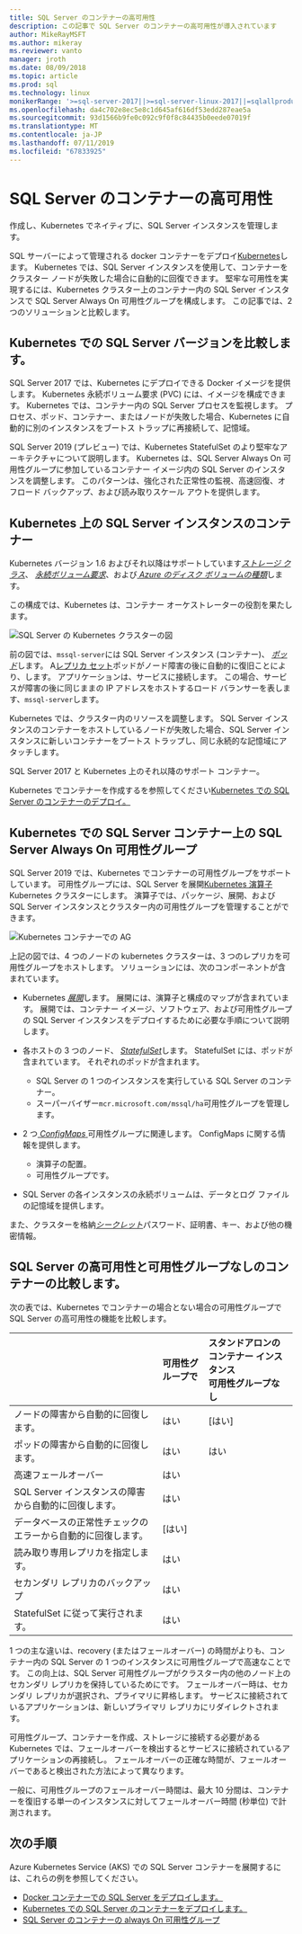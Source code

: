 ```yaml
---
title: SQL Server のコンテナーの高可用性
description: この記事で SQL Server のコンテナーの高可用性が導入されています
author: MikeRayMSFT
ms.author: mikeray
ms.reviewer: vanto
manager: jroth
ms.date: 08/09/2018
ms.topic: article
ms.prod: sql
ms.technology: linux
monikerRange: '>=sql-server-2017||>=sql-server-linux-2017||=sqlallproducts-allversions'
ms.openlocfilehash: da4c702e8ec5e8c1d645af616df53edd287eae5a
ms.sourcegitcommit: 93d1566b9fe0c092c9f0f8c84435b0eede07019f
ms.translationtype: MT
ms.contentlocale: ja-JP
ms.lasthandoff: 07/11/2019
ms.locfileid: "67833925"
---
```

# <a name="high-availability-for-sql-server-containers"></a>SQL Server のコンテナーの高可用性

作成し、Kubernetes でネイティブに、SQL Server インスタンスを管理します。

SQL サーバーによって管理される docker コンテナーをデプロイ[Kubernetes](https://kubernetes.io/)します。 Kubernetes では、SQL Server インスタンスを使用して、コンテナーをクラスター ノードが失敗した場合に自動的に回復できます。 堅牢な可用性を実現するには、Kubernetes クラスター上のコンテナー内の SQL Server インスタンスで SQL Server Always On 可用性グループを構成します。 この記事では、2 つのソリューションと比較します。

## <a name="compare-sql-server-versions-on-kubernetes"></a>Kubernetes での SQL Server バージョンを比較します。

SQL Server 2017 では、Kubernetes にデプロイできる Docker イメージを提供します。 Kubernetes 永続ボリューム要求 (PVC) には、イメージを構成できます。 Kubernetes では、コンテナー内の SQL Server プロセスを監視します。 プロセス、ポッド、コンテナー、またはノードが失敗した場合、Kubernetes に自動的に別のインスタンスをブートス トラップに再接続して、記憶域。

SQL Server 2019 (プレビュー) では、Kubernetes StatefulSet のより堅牢なアーキテクチャについて説明します。 Kubernetes は、SQL Server Always On 可用性グループに参加しているコンテナー イメージ内の SQL Server のインスタンスを調整します。 このパターンは、強化された正常性の監視、高速回復、オフロード バックアップ、および読み取りスケール アウトを提供します。  

## <a name="container-with-sql-server-instance-on-kubernetes"></a>Kubernetes 上の SQL Server インスタンスのコンテナー

Kubernetes バージョン 1.6 およびそれ以降はサポートしています[*ストレージ クラス*](https://kubernetes.io/docs/concepts/storage/storage-classes/)、 [*永続ボリューム要求*](https://kubernetes.io/docs/concepts/storage/storage-classes/#persistentvolumeclaims)、および[ *Azure のディスク ボリュームの種類*](https://github.com/kubernetes/examples/tree/master/staging/volumes/azure_disk)します。 

この構成では、Kubernetes は、コンテナー オーケストレーターの役割を果たします。 

![SQL Server の Kubernetes クラスターの図](media/tutorial-sql-server-containers-kubernetes/kubernetes-sql.png)

前の図では、`mssql-server`には SQL Server インスタンス (コンテナー)、 [*ポッド*](https://kubernetes.io/docs/concepts/workloads/pods/pod/)します。 A[レプリカ セット](https://kubernetes.io/docs/concepts/workloads/controllers/replicaset/)ポッドがノード障害の後に自動的に復旧ことにより、します。 アプリケーションは、サービスに接続します。 この場合、サービスが障害の後に同じままの IP アドレスをホストするロード バランサーを表します、`mssql-server`します。

Kubernetes では、クラスター内のリソースを調整します。 SQL Server インスタンスのコンテナーをホストしているノードが失敗した場合、SQL Server インスタンスに新しいコンテナーをブートス トラップし、同じ永続的な記憶域にアタッチします。

SQL Server 2017 と Kubernetes 上のそれ以降のサポート コンテナー。

Kubernetes でコンテナーを作成するを参照してください[Kubernetes での SQL Server のコンテナーのデプロイ。](tutorial-sql-server-containers-kubernetes.md)

## <a name="a-sql-server-always-on-availability-group-on-sql-server-containers-in-kubernetes"></a>Kubernetes での SQL Server コンテナー上の SQL Server Always On 可用性グループ

SQL Server 2019 では、Kubernetes でコンテナーの可用性グループをサポートしています。 可用性グループには、SQL Server を展開[Kubernetes 演算子](https://coreos.com/blog/introducing-operators.html)Kubernetes クラスターにします。 演算子では、パッケージ、展開、および SQL Server インスタンスとクラスター内の可用性グループを管理することができます。

![Kubernetes コンテナーでの AG](media/tutorial-sql-server-ag-containers-kubernetes/KubernetesCluster.png)

上記の図では、4 つのノードの kubernetes クラスターは、3 つのレプリカを可用性グループをホストします。 ソリューションには、次のコンポーネントが含まれています。

* Kubernetes [*展開*](https://kubernetes.io/docs/concepts/workloads/controllers/deployment/)します。 展開には、演算子と構成のマップが含まれています。 展開では、コンテナー イメージ、ソフトウェア、および可用性グループの SQL Server インスタンスをデプロイするために必要な手順について説明します。

* 各ホストの 3 つのノード、 [ *StatefulSet*](https://kubernetes.io/docs/concepts/workloads/controllers/statefulset/)します。 StatefulSet には、ポッドが含まれています。 それぞれのポッドが含まれます。
  * SQL Server の 1 つのインスタンスを実行している SQL Server のコンテナー。
  * スーパーバイザー`mcr.microsoft.com/mssql/ha`可用性グループを管理します。

* 2 つ[ *ConfigMaps* ](https://kubernetes.io/docs/tasks/configure-pod-container/configure-pod-configmap/)可用性グループに関連します。 ConfigMaps に関する情報を提供します。
  * 演算子の配置。
  * 可用性グループです。

 * SQL Server の各インスタンスの永続ボリュームは、データとログ ファイルの記憶域を提供します。

また、クラスターを格納[*シークレット*](https://kubernetes.io/docs/concepts/configuration/secret/)パスワード、証明書、キー、および他の機密情報。

## <a name="compare-sql-server-high-availability-on-containers-with-and-without-the-availability-group"></a>SQL Server の高可用性と可用性グループなしのコンテナーの比較します。

次の表では、Kubernetes でコンテナーの場合とない場合の可用性グループで SQL Server の高可用性の機能を比較します。

| |可用性グループで | スタンドアロンのコンテナー インスタンス<br/> 可用性グループなし
|:------|:------|:------
|ノードの障害から自動的に回復します。 | はい | [はい]
|ポッドの障害から自動的に回復します。 | はい | はい
|高速フェールオーバー |はい |
|SQL Server インスタンスの障害から自動的に回復します。 | はい | 
|データベースの正常性チェックのエラーから自動的に回復します。 | [はい] | 
|読み取り専用レプリカを指定します。 | はい |
|セカンダリ レプリカのバックアップ | はい | 
|StatefulSet に従って実行されます。 | はい | 

1 つの主な違いは、recovery (またはフェールオーバー) の時間がよりも、コンテナー内の SQL Server の 1 つのインスタンスに可用性グループで高速なことです。 この向上は、SQL Server 可用性グループがクラスター内の他のノード上のセカンダリ レプリカを保持しているためにです。 フェールオーバー時は、セカンダリ レプリカが選択され、プライマリに昇格します。 サービスに接続されているアプリケーションは、新しいプライマリ レプリカにリダイレクトされます。

可用性グループ、コンテナーを作成、ストレージに接続する必要がある Kubernetes では、フェールオーバーを検出するとサービスに接続されているアプリケーションの再接続し。 フェールオーバーの正確な時間が、フェールオーバーであると検出された方法によって異なります。 

一般に、可用性グループのフェールオーバー時間は、最大 10 分間は、コンテナーを復旧する単一のインスタンスに対してフェールオーバー時間 (秒単位) で計測されます。

## <a name="next-steps"></a>次の手順

Azure Kubernetes Service (AKS) での SQL Server コンテナーを展開するには、これらの例を参照してください。

* [Docker コンテナーでの SQL Server をデプロイします。](sql-server-linux-configure-docker.md)
* [Kubernetes での SQL Server のコンテナーをデプロイします。](tutorial-sql-server-containers-kubernetes.md)
* [SQL Server のコンテナーの always On 可用性グループ](sql-server-ag-kubernetes.md)

